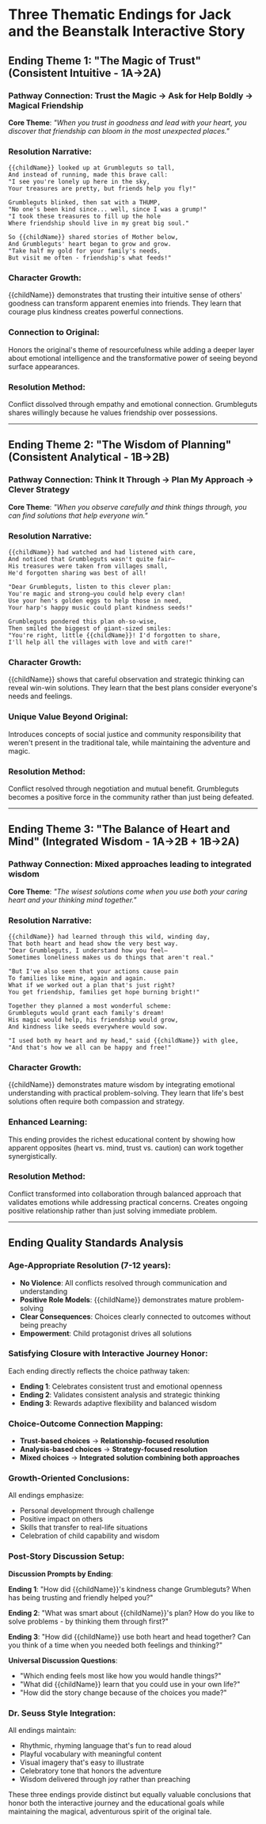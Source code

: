 # Three Thematic Endings for Jack and the Beanstalk Interactive Story

## Ending Theme 1: "The Magic of Trust" (Consistent Intuitive - 1A→2A)

### **Pathway Connection**: Trust the Magic → Ask for Help Boldly → Magical Friendship
**Core Theme**: *"When you trust in goodness and lead with your heart, you discover that friendship can bloom in the most unexpected places."*

### **Resolution Narrative**:
```
{{childName}} looked up at Grumbleguts so tall,
And instead of running, made this brave call:
"I see you're lonely up here in the sky,
Your treasures are pretty, but friends help you fly!"

Grumbleguts blinked, then sat with a THUMP,
"No one's been kind since... well, since I was a grump!"
"I took these treasures to fill up the hole
Where friendship should live in my great big soul."

So {{childName}} shared stories of Mother below,
And Grumbleguts' heart began to grow and grow.
"Take half my gold for your family's needs,
But visit me often - friendship's what feeds!"
```

### **Character Growth**: 
{{childName}} demonstrates that trusting their intuitive sense of others' goodness can transform apparent enemies into friends. They learn that courage plus kindness creates powerful connections.

### **Connection to Original**: 
Honors the original's theme of resourcefulness while adding a deeper layer about emotional intelligence and the transformative power of seeing beyond surface appearances.

### **Resolution Method**: 
Conflict dissolved through empathy and emotional connection. Grumbleguts shares willingly because he values friendship over possessions.

---

## Ending Theme 2: "The Wisdom of Planning" (Consistent Analytical - 1B→2B)

### **Pathway Connection**: Think It Through → Plan My Approach → Clever Strategy
**Core Theme**: *"When you observe carefully and think things through, you can find solutions that help everyone win."*

### **Resolution Narrative**:
```
{{childName}} had watched and had listened with care,
And noticed that Grumbleguts wasn't quite fair—
His treasures were taken from villages small,
He'd forgotten sharing was best of all!

"Dear Grumbleguts, listen to this clever plan:
You're magic and strong—you could help every clan!
Use your hen's golden eggs to help those in need,
Your harp's happy music could plant kindness seeds!"

Grumbleguts pondered this plan oh-so-wise,
Then smiled the biggest of giant-sized smiles:
"You're right, little {{childName}}! I'd forgotten to share,
I'll help all the villages with love and with care!"
```

### **Character Growth**: 
{{childName}} shows that careful observation and strategic thinking can reveal win-win solutions. They learn that the best plans consider everyone's needs and feelings.

### **Unique Value Beyond Original**: 
Introduces concepts of social justice and community responsibility that weren't present in the traditional tale, while maintaining the adventure and magic.

### **Resolution Method**: 
Conflict resolved through negotiation and mutual benefit. Grumbleguts becomes a positive force in the community rather than just being defeated.

---

## Ending Theme 3: "The Balance of Heart and Mind" (Integrated Wisdom - 1A→2B + 1B→2A)

### **Pathway Connection**: Mixed approaches leading to integrated wisdom
**Core Theme**: *"The wisest solutions come when you use both your caring heart and your thinking mind together."*

### **Resolution Narrative**:
```
{{childName}} had learned through this wild, winding day,
That both heart and head show the very best way.
"Dear Grumbleguts, I understand how you feel—
Sometimes loneliness makes us do things that aren't real."

"But I've also seen that your actions cause pain
To families like mine, again and again.
What if we worked out a plan that's just right?
You get friendship, families get hope burning bright!"

Together they planned a most wonderful scheme:
Grumbleguts would grant each family's dream!
His magic would help, his friendship would grow,
And kindness like seeds everywhere would sow.

"I used both my heart and my head," said {{childName}} with glee,
"And that's how we all can be happy and free!"
```

### **Character Growth**: 
{{childName}} demonstrates mature wisdom by integrating emotional understanding with practical problem-solving. They learn that life's best solutions often require both compassion and strategy.

### **Enhanced Learning**: 
This ending provides the richest educational content by showing how apparent opposites (heart vs. mind, trust vs. caution) can work together synergistically.

### **Resolution Method**: 
Conflict transformed into collaboration through balanced approach that validates emotions while addressing practical concerns. Creates ongoing positive relationship rather than just solving immediate problem.

---

## Ending Quality Standards Analysis

### **Age-Appropriate Resolution (7-12 years)**:
- **No Violence**: All conflicts resolved through communication and understanding
- **Positive Role Models**: {{childName}} demonstrates mature problem-solving
- **Clear Consequences**: Choices clearly connected to outcomes without being preachy
- **Empowerment**: Child protagonist drives all solutions

### **Satisfying Closure with Interactive Journey Honor**:
Each ending directly reflects the choice pathway taken:
- **Ending 1**: Celebrates consistent trust and emotional openness
- **Ending 2**: Validates consistent analysis and strategic thinking  
- **Ending 3**: Rewards adaptive flexibility and balanced wisdom

### **Choice-Outcome Connection Mapping**:
- **Trust-based choices** → **Relationship-focused resolution**
- **Analysis-based choices** → **Strategy-focused resolution**
- **Mixed choices** → **Integrated solution combining both approaches**

### **Growth-Oriented Conclusions**:
All endings emphasize:
- Personal development through challenge
- Positive impact on others
- Skills that transfer to real-life situations
- Celebration of child capability and wisdom

### **Post-Story Discussion Setup**:

**Discussion Prompts by Ending**:

**Ending 1**: "How did {{childName}}'s kindness change Grumbleguts? When has being trusting and friendly helped you?"

**Ending 2**: "What was smart about {{childName}}'s plan? How do you like to solve problems - by thinking them through first?"

**Ending 3**: "How did {{childName}} use both heart and head together? Can you think of a time when you needed both feelings and thinking?"

**Universal Discussion Questions**:
- "Which ending feels most like how you would handle things?"
- "What did {{childName}} learn that you could use in your own life?"
- "How did the story change because of the choices you made?"

### **Dr. Seuss Style Integration**:
All endings maintain:
- Rhythmic, rhyming language that's fun to read aloud
- Playful vocabulary with meaningful content
- Visual imagery that's easy to illustrate
- Celebratory tone that honors the adventure
- Wisdom delivered through joy rather than preaching

These three endings provide distinct but equally valuable conclusions that honor both the interactive journey and the educational goals while maintaining the magical, adventurous spirit of the original tale.